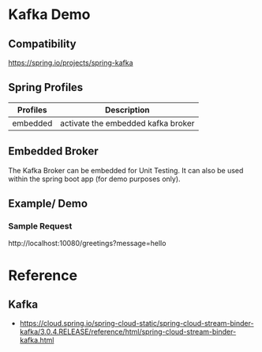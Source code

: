 # Kafka Demo

## Compatibility
https://spring.io/projects/spring-kafka

## Spring Profiles

|Profiles|Description|
|--------|-----------|
|embedded|activate the embedded kafka broker|

## Embedded Broker

The Kafka Broker can be embedded for Unit Testing.   It can also be used within the spring boot app (for demo purposes only).

## Example/ Demo

### Sample Request

http://localhost:10080/greetings?message=hello 


# Reference

## Kafka
* https://cloud.spring.io/spring-cloud-static/spring-cloud-stream-binder-kafka/3.0.4.RELEASE/reference/html/spring-cloud-stream-binder-kafka.html